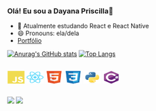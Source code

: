 ### Olá! Eu sou a Dayana Priscilla👋

- 🌱 Atualmente estudando React e React Native
- 😄 Pronouns: ela/dela
- [Portfólio](https://dayanapnf.github.io/Portfolio/)






[![Anurag's GitHub stats](https://github-readme-stats.vercel.app/api?username=Dayanapnf&show_icons=true&theme=radical)](https://github.com/Dayanapnf/github-readme-stats)
[![Top Langs](https://github-readme-stats.vercel.app/api/top-langs/?username=Dayanapnf&langs_count=15&layout=compact&hide_progress=true&theme=radical)](https://github.com/dayanapnf/github-readme-stats)

<div style="display: inline_block"><br>
  <img align="center" alt="day-Js" height="30" width="40" src="https://raw.githubusercontent.com/devicons/devicon/master/icons/javascript/javascript-plain.svg">
  <img align="center" alt="day-React" height="30" width="40" src="https://raw.githubusercontent.com/devicons/devicon/master/icons/react/react-original.svg">
  <img align="center" alt="day-HTML" height="30" width="40" src="https://raw.githubusercontent.com/devicons/devicon/master/icons/html5/html5-original.svg">
  <img align="center" alt="day-CSS" height="30" width="40" src="https://raw.githubusercontent.com/devicons/devicon/master/icons/css3/css3-original.svg">
  <img align="center" alt="day-Python" height="30" width="40" src="https://raw.githubusercontent.com/devicons/devicon/master/icons/python/python-original.svg">
  <img align="center" alt="day-Csharp" height="30" width="40" src="https://raw.githubusercontent.com/devicons/devicon/master/icons/csharp/csharp-original.svg">
</div>

  ##
 
<div> 
 <a href = "mailto:daypnfsi@gmail.com"><img src="https://img.shields.io/badge/-Gmail-%23333?style=for-the-badge&logo=gmail&logoColor=white" target="_blank"></a>
 <a href="https://www.linkedin.com/in/dayana-priscilla" target="_blank"><img src="https://img.shields.io/badge/-LinkedIn-%230077B5?style=for-the-badge&logo=linkedin&logoColor=white" target="_blank"></a> 
</div>
